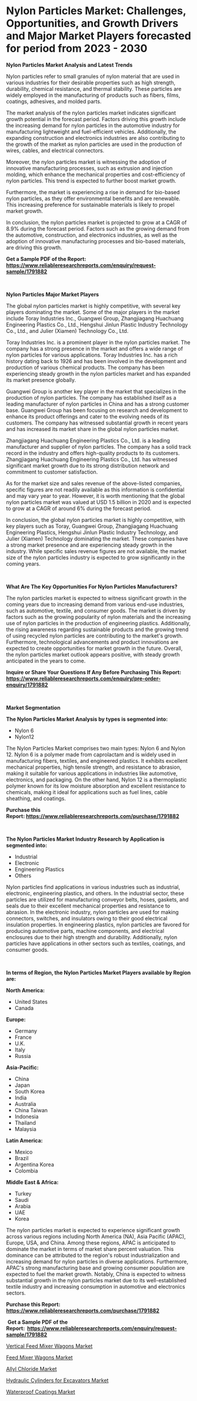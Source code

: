 <p><h1>Nylon Particles Market: Challenges, Opportunities, and Growth Drivers and Major Market Players forecasted for period from 2023 - 2030</h1></p><p><strong>Nylon Particles Market Analysis and Latest Trends</strong></p>
<p><p>Nylon particles refer to small granules of nylon material that are used in various industries for their desirable properties such as high strength, durability, chemical resistance, and thermal stability. These particles are widely employed in the manufacturing of products such as fibers, films, coatings, adhesives, and molded parts.</p><p>The market analysis of the nylon particles market indicates significant growth potential in the forecast period. Factors driving this growth include the increasing demand for nylon particles in the automotive industry for manufacturing lightweight and fuel-efficient vehicles. Additionally, the expanding construction and electronics industries are also contributing to the growth of the market as nylon particles are used in the production of wires, cables, and electrical connectors.</p><p>Moreover, the nylon particles market is witnessing the adoption of innovative manufacturing processes, such as extrusion and injection molding, which enhance the mechanical properties and cost-efficiency of nylon particles. This trend is expected to further boost market growth.</p><p>Furthermore, the market is experiencing a rise in demand for bio-based nylon particles, as they offer environmental benefits and are renewable. This increasing preference for sustainable materials is likely to propel market growth.</p><p>In conclusion, the nylon particles market is projected to grow at a CAGR of 8.9% during the forecast period. Factors such as the growing demand from the automotive, construction, and electronics industries, as well as the adoption of innovative manufacturing processes and bio-based materials, are driving this growth.</p></p>
<p><strong>Get a Sample PDF of the Report:&nbsp; <a href="https://www.reliableresearchreports.com/enquiry/request-sample/1791882">https://www.reliableresearchreports.com/enquiry/request-sample/1791882</a></strong></p>
<p>&nbsp;</p>
<p><strong>Nylon Particles Major Market Players</strong></p>
<p><p>The global nylon particles market is highly competitive, with several key players dominating the market. Some of the major players in the market include Toray Industries Inc., Guangwei Group, Zhangjiagang Huachuang Engineering Plastics Co., Ltd., Hengshui Jinlun Plastic Industry Technology Co., Ltd., and Julier (Xiamen) Technology Co., Ltd.</p><p>Toray Industries Inc. is a prominent player in the nylon particles market. The company has a strong presence in the market and offers a wide range of nylon particles for various applications. Toray Industries Inc. has a rich history dating back to 1926 and has been involved in the development and production of various chemical products. The company has been experiencing steady growth in the nylon particles market and has expanded its market presence globally.</p><p>Guangwei Group is another key player in the market that specializes in the production of nylon particles. The company has established itself as a leading manufacturer of nylon particles in China and has a strong customer base. Guangwei Group has been focusing on research and development to enhance its product offerings and cater to the evolving needs of its customers. The company has witnessed substantial growth in recent years and has increased its market share in the global nylon particles market.</p><p>Zhangjiagang Huachuang Engineering Plastics Co., Ltd. is a leading manufacturer and supplier of nylon particles. The company has a solid track record in the industry and offers high-quality products to its customers. Zhangjiagang Huachuang Engineering Plastics Co., Ltd. has witnessed significant market growth due to its strong distribution network and commitment to customer satisfaction.</p><p>As for the market size and sales revenue of the above-listed companies, specific figures are not readily available as this information is confidential and may vary year to year. However, it is worth mentioning that the global nylon particles market was valued at USD 1.5 billion in 2020 and is expected to grow at a CAGR of around 6% during the forecast period.</p><p>In conclusion, the global nylon particles market is highly competitive, with key players such as Toray, Guangwei Group, Zhangjiagang Huachuang Engineering Plastics, Hengshui Jinlun Plastic Industry Technology, and Julier (Xiamen) Technology dominating the market. These companies have a strong market presence and are experiencing steady growth in the industry. While specific sales revenue figures are not available, the market size of the nylon particles industry is expected to grow significantly in the coming years.</p></p>
<p>&nbsp;</p>
<p><strong>What Are The Key Opportunities For Nylon Particles Manufacturers?</strong></p>
<p><p>The nylon particles market is expected to witness significant growth in the coming years due to increasing demand from various end-use industries, such as automotive, textile, and consumer goods. The market is driven by factors such as the growing popularity of nylon materials and the increasing use of nylon particles in the production of engineering plastics. Additionally, the rising awareness regarding sustainable products and the growing trend of using recycled nylon particles are contributing to the market's growth. Furthermore, technological advancements and product innovations are expected to create opportunities for market growth in the future. Overall, the nylon particles market outlook appears positive, with steady growth anticipated in the years to come.</p></p>
<p><strong>Inquire or Share Your Questions If Any Before Purchasing This Report: <a href="https://www.reliableresearchreports.com/enquiry/pre-order-enquiry/1791882">https://www.reliableresearchreports.com/enquiry/pre-order-enquiry/1791882</a></strong></p>
<p>&nbsp;</p>
<p><strong>Market Segmentation</strong></p>
<p><strong>The Nylon Particles Market Analysis by types is segmented into:</strong></p>
<p><ul><li>Nylon 6</li><li>Nylon12</li></ul></p>
<p><p>The Nylon Particles Market comprises two main types: Nylon 6 and Nylon 12. Nylon 6 is a polymer made from caprolactam and is widely used in manufacturing fibers, textiles, and engineered plastics. It exhibits excellent mechanical properties, high tensile strength, and resistance to abrasion, making it suitable for various applications in industries like automotive, electronics, and packaging. On the other hand, Nylon 12 is a thermoplastic polymer known for its low moisture absorption and excellent resistance to chemicals, making it ideal for applications such as fuel lines, cable sheathing, and coatings.</p></p>
<p><strong>Purchase this Report:&nbsp;<a href="https://www.reliableresearchreports.com/purchase/1791882">https://www.reliableresearchreports.com/purchase/1791882</a></strong></p>
<p>&nbsp;</p>
<p><strong>The Nylon Particles Market Industry Research by Application is segmented into:</strong></p>
<p><ul><li>Industrial</li><li>Electronic</li><li>Engineering Plastics</li><li>Others</li></ul></p>
<p><p>Nylon particles find applications in various industries such as industrial, electronic, engineering plastics, and others. In the industrial sector, these particles are utilized for manufacturing conveyor belts, hoses, gaskets, and seals due to their excellent mechanical properties and resistance to abrasion. In the electronic industry, nylon particles are used for making connectors, switches, and insulators owing to their good electrical insulation properties. In engineering plastics, nylon particles are favored for producing automotive parts, machine components, and electrical enclosures due to their high strength and durability. Additionally, nylon particles have applications in other sectors such as textiles, coatings, and consumer goods.</p></p>
<p>&nbsp;</p>
<p><strong>In terms of Region, the Nylon Particles Market Players available by Region are:</strong></p>
<p>
    <p> <strong> North America: </strong>
        <ul>
            <li>United States</li>
            <li>Canada</li>
        </ul>
        </p> 
    <p> <strong> Europe: </strong>
        <ul>
            <li>Germany</li>
            <li>France</li>
            <li>U.K.</li>
            <li>Italy</li>
            <li>Russia</li>
        </ul>
        </p> 
    <p> <strong> Asia-Pacific: </strong>
        <ul>
            <li>China</li>
            <li>Japan</li>
            <li>South Korea</li>
            <li>India</li>
            <li>Australia</li>
            <li>China Taiwan</li>
            <li>Indonesia</li>
            <li>Thailand</li>
            <li>Malaysia</li>
        </ul>
        </p> 
    <p> <strong> Latin America: </strong>
        <ul>
            <li>Mexico</li>
            <li>Brazil</li>
            <li>Argentina Korea</li>
            <li>Colombia</li>
        </ul>
        </p> 
    <p> <strong> Middle East & Africa: </strong>
        <ul>
            <li>Turkey</li>
            <li>Saudi</li>
            <li>Arabia</li>
            <li>UAE</li>
            <li>Korea</li>
        </ul>
    </p>
    </p>
<p><p>The nylon particles market is expected to experience significant growth across various regions including North America (NA), Asia Pacific (APAC), Europe, USA, and China. Among these regions, APAC is anticipated to dominate the market in terms of market share percent valuation. This dominance can be attributed to the region's robust industrialization and increasing demand for nylon particles in diverse applications. Furthermore, APAC's strong manufacturing base and growing consumer population are expected to fuel the market growth. Notably, China is expected to witness substantial growth in the nylon particles market due to its well-established textile industry and increasing consumption in automotive and electronics sectors.</p></p>
<p><strong>Purchase this Report: <a href="https://www.reliableresearchreports.com/purchase/1791882">https://www.reliableresearchreports.com/purchase/1791882</a></strong></p>
<p>&nbsp;<strong>Get a Sample PDF of the Report:&nbsp;&nbsp;<a href="https://www.reliableresearchreports.com/enquiry/request-sample/1791882">https://www.reliableresearchreports.com/enquiry/request-sample/1791882</a></strong></p>
<p><strong></strong></p>
<p><p><a href="https://medium.com/@rahulv.reportprime/analyzing-vertical-feed-mixer-wagons-market-global-industry-perspective-and-forecast-2023-to-3d653cc45b08">Vertical Feed Mixer Wagons Market</a></p><p><a href="https://medium.com/@mayankdeswal9588dm/feed-mixer-wagons-market-trends-and-market-analysis-forecasted-for-period-2023-2030-a8c7e507f522">Feed Mixer Wagons Market</a></p><p><a href="https://github.com/abbypearson7765/Market-Research-Report-List-1/blob/main/allyl-chloride-market.md">Allyl Chloride Market</a></p><p><a href="https://medium.com/@snehareportprime/analyzing-hydraulic-cylinders-for-excavators-market-global-industry-perspective-and-forecast-2023-2a9e598313e9">Hydraulic Cylinders for Excavators Market</a></p><p><a href="https://github.com/grishafomin4852/Market-Research-Report-List-1/blob/main/waterproof-coatings-market.md">Waterproof Coatings Market</a></p></p>